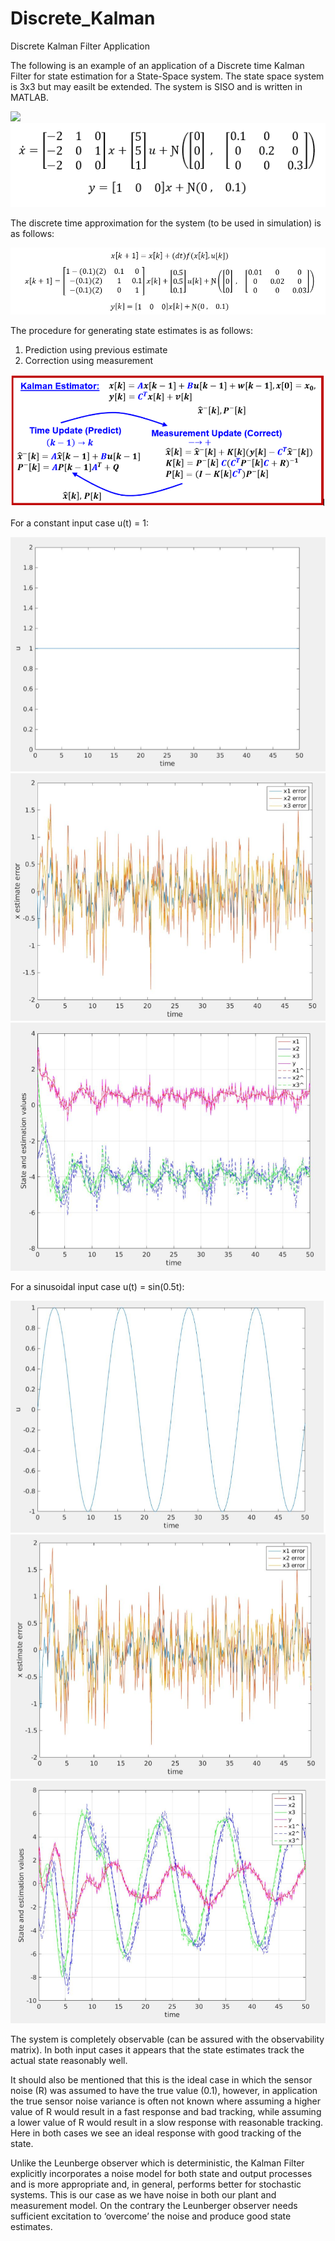 # Discrete_Kalman
Discrete Kalman Filter Application

The following is an example of an application of a Discrete time Kalman Filter for state estimation for a State-Space system. The state space system is 3x3 but may easilt be extended. The system is SISO and is written in MATLAB.

![](kalman_images/gaus_disc.PNG)
![](kalman_images/cont_time2.PNG)

The discrete time approximation for the system (to be used in simulation) is as follows:

![](kalman_images/disc_time.PNG)

The procedure for generating state estimates is as follows:
1) Prediction using previous estimate
2) Correction using measurement

![](kalman_images/kalman_procedure.PNG)

For a constant input case u(t) = 1:

![](kalman_images/u1.PNG)
![](kalman_images/u1_error.PNG)
![](kalman_images/u1_est.PNG)

For a sinusoidal input case u(t) = sin(0.5t):

![](kalman_images/u2.PNG)
![](kalman_images/u2_error.PNG)
![](kalman_images/u2_est.PNG)

The system is completely observable (can be assured with the observability matrix). In both input cases it appears that the state estimates track the actual state reasonably well. 
 
It should also be mentioned that this is the ideal case in which the sensor noise (R) was assumed to have the true value (0.1), however, in application the true sensor noise variance is often not known where assuming a higher value of R would result in a fast response and bad tracking, while assuming a lower value of R would result in a slow response with reasonable tracking. Here in both cases we see an ideal response with good tracking of the state. 
 
Unlike the Leunberge observer which is deterministic, the Kalman Filter explicitly incorporates a noise model for both state and output processes and is more appropriate and, in general, performs better for stochastic systems. This is our case as we have noise in both our plant and measurement model. On the contrary the Leunberger observer needs sufficient excitation to ‘overcome’ the noise and produce good state estimates.
